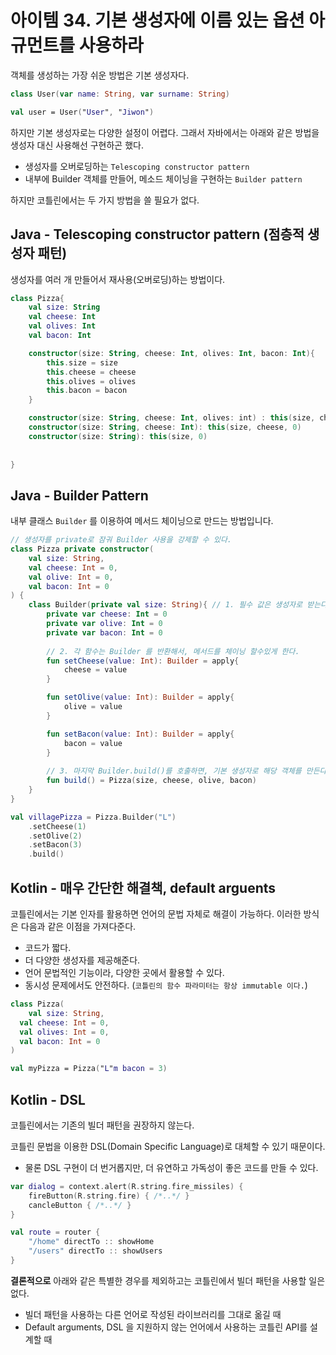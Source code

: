 # 아이템 34. 기본 생성자에 이름 있는 옵션 아규먼트를 사용하라

객체를 생성하는 가장 쉬운 방법은 기본 생성자다.

```kotlin
class User(var name: String, var surname: String)

val user = User("User", "Jiwon")
```

하지만 기본 생성자로는 다양한 설정이 어렵다. 그래서 자바에서는 아래와 같은 방법을 생성자 대신 사용해선 구현하곤 했다.

- 생성자를 오버로딩하는 `Telescoping constructor pattern`
- 내부에 Builder 객체를 만들어, 메소드 체이닝을 구현하는 `Builder pattern`

하지만 코틀린에서는 두 가지 방법을 쓸 필요가 없다.

## Java - Telescoping constructor pattern (점층적 생성자 패턴)

생성자를 여러 개 만들어서 재사용(오버로딩)하는 방법이다.

```kotlin
class Pizza{
    val size: String
    val cheese: Int
    val olives: Int
    val bacon: Int

    constructor(size: String, cheese: Int, olives: Int, bacon: Int){
        this.size = size
        this.cheese = cheese
        this.olives = olives
        this.bacon = bacon
    }

    constructor(size: String, cheese: Int, olives: int) : this(size, cheese, olives, 0)
    constructor(size: String, cheese: Int): this(size, cheese, 0)
    constructor(size: String): this(size, 0)
    
    
}
```

## Java - Builder Pattern

내부 클래스 `Builder` 를 이용하여 메서드 체이닝으로 만드는 방법입니다.

```kotlin
// 생성자를 private로 잠궈 Builder 사용을 강제할 수 있다.
class Pizza private constructor(
    val size: String,
    val cheese: Int = 0,
    val olive: Int = 0,
    val bacon: Int = 0
) {
    class Builder(private val size: String){ // 1. 필수 값은 생성자로 받는다.
        private var cheese: Int = 0
        private var olive: Int = 0
        private var bacon: Int = 0
        
        // 2. 각 함수는 Builder 를 반환해서, 메서드를 체이닝 할수있게 한다.
        fun setCheese(value: Int): Builder = apply{
            cheese = value
        }

        fun setOlive(value: Int): Builder = apply{
            olive = value
        }

        fun setBacon(value: Int): Builder = apply{
            bacon = value
        }
        
        // 3. 마지막 Builder.build()를 호출하면, 기본 생성자로 해당 객체를 만든다. 
        fun build() = Pizza(size, cheese, olive, bacon)
    }
}
```

```kotlin
val villagePizza = Pizza.Builder("L")
    .setCheese(1)
    .setOlive(2)
    .setBacon(3)
    .build()
```

## Kotlin - 매우 간단한 해결책, default arguents

코틀린에서는 기본 인자를 활용하면 언어의 문법 자체로 해결이 가능하다. 이러한 방식은 다음과 같은 이점을 가져다준다.

- 코드가 짧다.
- 더 다양한 생성자를 제공해준다.
- 언어 문법적인 기능이라, 다양한 곳에서 활용할 수 있다.
- 동시성 문제에서도 안전하다. (`코틀린의 함수 파라미터는 항상 immutable 이다.`)

```kotlin
class Pizza(
	val size: String,
  val cheese: Int = 0,
  val olives: Int = 0,
  val bacon: Int = 0
)

val myPizza = Pizza("L"m bacon = 3)
```

## Kotlin - DSL

코틀린에서는 기존의 빌더 패턴을 권장하지 않는다.

코틀린 문법을 이용한 DSL(Domain Specific Language)로 대체할 수 있기 때문이다.

- 물론 DSL 구현이 더 번거롭지만, 더 유연하고 가독성이 좋은 코드를 만들 수 있다.

```kotlin
var dialog = context.alert(R.string.fire_missiles) {
    fireButton(R.string.fire) { /*..*/ }
    cancleButton { /*..*/ }
}

val route = router {
    "/home" directTo :: showHome
    "/users" directTo :: showUsers
}
```

**결론적으로** 아래와 같은 특별한 경우를 제외하고는 코틀린에서 빌더 패턴을 사용할 일은 없다.

- 빌더 패턴을 사용하는 다른 언어로 작성된 라이브러리를 그대로 옮길 때
- Default arguments, DSL 을 지원하지 않는 언어에서 사용하는 코틀린 API를 설계할 때